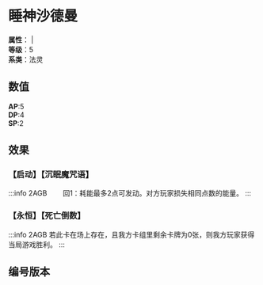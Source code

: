 <script setup>
let list = [
    { number: "2AGB-004", url: "/packs/2AGB" },
    { number: "2AGB-004_异", url: "/packs/2AGB" }
]
</script>

# 睡神沙德曼

**属性**：<CardAttribute text="土"/> | <CardAttribute text="光"/><br>
**等级**：5<br>
**系类**：法灵

## 数值

**AP**:5<br>
**DP**:4<br>
**SP**:2

## 效果

### 【启动】【沉眠魔咒语】

:::info 2AGB
&emsp;&emsp;回1：耗能最多2点可发动。对方玩家损失相同点数的能量。
:::

### 【永恒】【死亡倒数】

:::info 2AGB
若此卡在场上存在，且我方卡组里剩余卡牌为0张，则我方玩家获得当局游戏胜利。
:::

## 编号版本

<CardNumberBox :list="list"/>